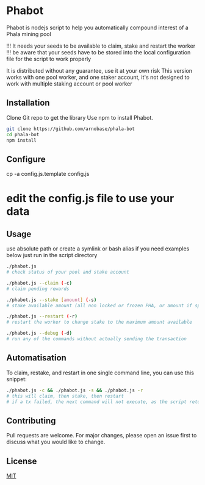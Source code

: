 # Phabot

Phabot is nodejs script to help you automatically compound interest of a Phala mining pool 

!!! It needs your seeds to be available to claim, stake and restart the worker !!!
be aware that your seeds have to be stored into the local configuration file for the script to work properly

It is distributed without any guarantee, use it at your own risk
This version works with one pool worker, and one staker account, it's not designed to work with multiple staking account or pool worker

## Installation

Clone Git repo to get the library
Use npm to install Phabot.

```bash
git clone https://github.com/arnobase/phala-bot
cd phala-bot
npm install
```

## Configure
cp -a config.js.template config.js
# edit the config.js file to use your data

## Usage

use absolute path or create a symlink or bash alias if you need
examples below just run in the script directory

```bash
./phabot.js
# check status of your pool and stake account

./phabot.js --claim (-c)
# claim pending rewards

./phabot.js --stake [amount] (-s)
# stake available amount (all non locked or frozen PHA, or amount if specified)

./phabot.js --restart (-r)
# restart the worker to change stake to the maximum amount available

./phabot.js --debug (-d)
# run any of the commands without actually sending the transaction
```

## Automatisation
To claim, restake, and restart in one single command line, you can use this snippet:
```bash
./phabot.js -c && ./phabot.js -s && ./phabot.js -r
# this will claim, then stake, then restart
# if a tx failed, the next command will not execute, as the script return exit(1) on a TransactionFailed status (eg, if there is nothing to claim)
```

## Contributing
Pull requests are welcome. For major changes, please open an issue first to discuss what you would like to change.

## License
[MIT](https://choosealicense.com/licenses/mit/)